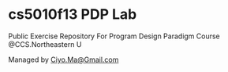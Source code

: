 cs5010f13 PDP Lab
=========
Public Exercise Repository For Program Design Paradigm Course @CCS.Northeastern U

Managed by Ciyo.Ma@Gmail.com
